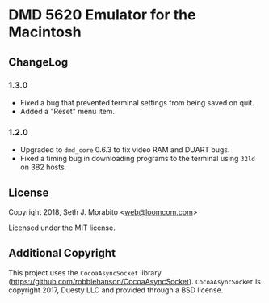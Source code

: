 # DMD 5620 Emulator for the Macintosh

## ChangeLog

### 1.3.0

* Fixed a bug that prevented terminal settings from being saved on quit.
* Added a "Reset" menu item.

### 1.2.0

* Upgraded to `dmd_core` 0.6.3 to fix video RAM and DUART bugs.
* Fixed a timing bug in downloading programs to the terminal
  using `32ld` on 3B2 hosts.

## License

Copyright 2018, Seth J. Morabito \<web@loomcom.com>

Licensed under the MIT license.

## Additional Copyright

This project uses the `CocoaAsyncSocket` library
(https://github.com/robbiehanson/CocoaAsyncSocket).
`CocoaAsyncSocket` is copyright 2017, Duesty LLC and provided through
a BSD license.
